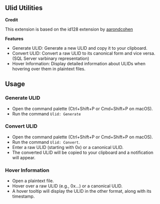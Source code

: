 ## Ulid Utilities

**Credit**

This extension is based on the id128 extension by [aarondcohen](https://github.com/aarondcohen/id128)

**Features**

- Generate ULID: Generate a new ULID and copy it to your clipboard.
- Convert ULID: Convert a raw ULID to its canonical form and vice versa. (SQL Server varbinary representation)
- Hover Information: Display detailed information about ULIDs when hovering over them in plaintext files.

## Usage

### Generate ULID
- Open the command palette (Ctrl+Shift+P or Cmd+Shift+P on macOS).
- Run the command `Ulid: Generate`

### Convert ULID
- Open the command palette (Ctrl+Shift+P or Cmd+Shift+P on macOS).
- Run the command `Ulid: Convert`.
- Enter a raw ULID (starting with 0x) or a canonical ULID.
- The converted ULID will be copied to your clipboard and a notification will appear.

### Hover Information
- Open a plaintext file.
- Hover over a raw ULID (e.g., 0x...) or a canonical ULID.
- A hover tooltip will display the ULID in the other format, along with its timestamp.